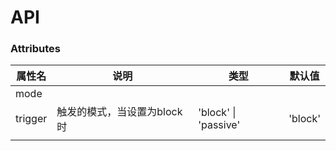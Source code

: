 # API

### Attributes

| 属性名  | 说明                        | 类型                 | 默认值  |
| ------- | --------------------------- | -------------------- | ------- |
| mode    |                             |                      |         |
| trigger | 触发的模式，当设置为block时 | 'block' \| 'passive' | 'block' |
|         |                             |                      |         |

